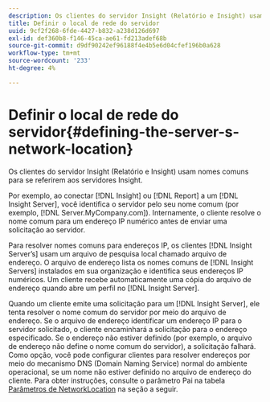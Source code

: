 ```yaml
---
description: Os clientes do servidor Insight (Relatório e Insight) usam nomes comuns para se referirem aos servidores Insight.
title: Definir o local de rede do servidor
uuid: 9cf2f268-6fde-4427-b832-a238d126d697
exl-id: def360b8-f146-45ca-ae61-fd213adef68b
source-git-commit: d9df90242ef96188f4e4b5e6d04cfef196b0a628
workflow-type: tm+mt
source-wordcount: '233'
ht-degree: 4%

---
```


# Definir o local de rede do servidor{#defining-the-server-s-network-location}

Os clientes do servidor Insight (Relatório e Insight) usam nomes comuns para se referirem aos servidores Insight.

Por exemplo, ao conectar [!DNL Insight] ou [!DNL Report] a um [!DNL Insight Server], você identifica o servidor pelo seu nome comum (por exemplo, [!DNL Server.MyCompany.com]). Internamente, o cliente resolve o nome comum para um endereço IP numérico antes de enviar uma solicitação ao servidor.

Para resolver nomes comuns para endereços IP, os clientes [!DNL Insight Server’s] usam um arquivo de pesquisa local chamado arquivo de endereço. O arquivo de endereço lista os nomes comuns de [!DNL Insight Servers] instalados em sua organização e identifica seus endereços IP numéricos. Um cliente recebe automaticamente uma cópia do arquivo de endereço quando abre um perfil no [!DNL Insight Server].

Quando um cliente emite uma solicitação para um [!DNL Insight Server], ele tenta resolver o nome comum do servidor por meio do arquivo de endereço. Se o arquivo de endereço identificar um endereço IP para o servidor solicitado, o cliente encaminhará a solicitação para o endereço especificado. Se o endereço não estiver definido (por exemplo, o arquivo de endereço não define o nome comum do servidor), a solicitação falhará. Como opção, você pode configurar clientes para resolver endereços por meio do mecanismo DNS (Domain Naming Service) normal do ambiente operacional, se um nome não estiver definido no arquivo de endereço do cliente. Para obter instruções, consulte o parâmetro Pai na tabela [Parâmetros de NetworkLocation](../../../../../home/c-inst-svr/c-install-ins-svr/t-install-proc-inst-svr-dpu/c-svrs-ntwk-loc/c-ntwk-loc.md#concept-18587827cbd24805801caa86bc816e05) na seção a seguir.

